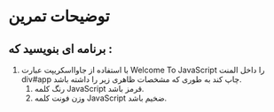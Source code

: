 # توضیحات تمرین

## برنامه ای بنویسید که :

1. با استفاده از جاوااسکریپت عبارت Welcome To JavaScript را داخل المنت div#app چاپ کند به طوری که مشخصات ظاهری زیر را داشته باشد.
   1. رنگ کلمه JavaScript قرمز باشد.
   2. وزن فونت کلمه JavaScript ضخیم باشد.
